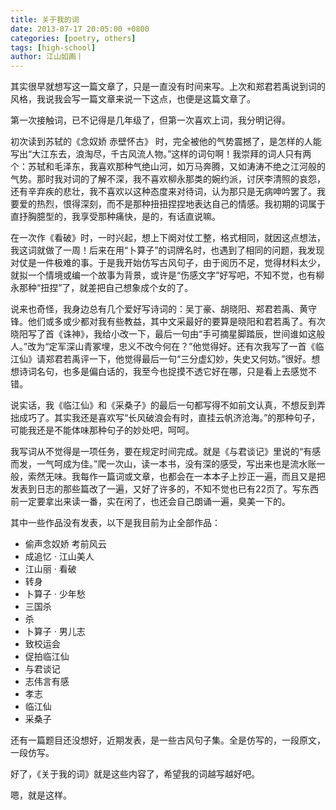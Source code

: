```yaml
---
title: 关于我的词
date: 2013-07-17 20:05:00 +0800
categories: [poetry, others]
tags: [high-school]
author: 江山如画丨
---
```


其实很早就想写这一篇文章了，只是一直没有时间来写。上次和郑君若禹说到词的风格，我说我会写一篇文章来说一下这点，也便是这篇文章了。

第一次接触词，已不记得是几年级了，但第一次喜欢上词，我分明记得。

初次读到苏轼的《念奴娇 赤壁怀古》 时，完全被他的气势震撼了，是怎样的人能写出“大江东去，浪淘尽，千古风流人物。”这样的词句啊！我崇拜的词人只有两个：苏轼和毛泽东，我喜欢那种气绝山河，如万马奔腾，又如涛涛不绝之江河般的气势。那时我对词的了解不深，我不喜欢柳永那类的婉约派，讨厌李清照的哀怨，还有辛弃疾的悲壮，我不喜欢以这种态度来对待词，认为那只是无病呻吟罢了。我要爱的热烈，恨得深刻，而不是那种扭扭捏捏地表达自己的情感。我初期的词属于直抒胸臆型的，我享受那种痛快，是的，有话直说嘛。

在一次作《看破》时，一时兴起，想上下阕对仗工整，格式相同，就因这点想法，我这词就做了一周！后来在用“卜算子”的词牌名时，也遇到了相同的问题，我发现对仗是一件极难的事。于是我开始仿写古风句子，由于阅历不足，觉得材料太少，就拟一个情境或编一个故事为背景，或许是“伤感文字”好写吧，不知不觉，也有柳永那种“扭捏”了，就差把自己想象成个女的了。

说来也奇怪，我身边总有几个爱好写诗词的：吴丁豪、胡晓阳、郑君若禹、黄守锋。他们或多或少都对我有些教益，其中文采最好的要算是晓阳和君若禹了。有次晓阳写了首《诛神》，我给小改一下，最后一句由“手可摘星脚踏辰，世间谁如这般人。”改为“定军深山青冢埋，忠义不改今何在？”他觉得好。还有次我写了一首《临江仙》请郑君若禹评一下，他觉得最后一句“三分虚幻妙，失史又何妨。”很好。想想诗词名句，也多是偏白话的，我至今也捉摸不透它好在哪，只是看上去感觉不错。

说实话，我《临江仙》和《采桑子》的最后一句都写得不如前文认真，不想反到弄拙成巧了。其实我还是喜欢写“长风破浪会有时，直挂云帆济沧海。”的那种句子，可能我还是不能体味那种句子的妙处吧，呵呵。

我写词从不觉得是一项任务，要在规定时间完成。就是《与君谈记》里说的“有感而发，一气呵成为佳。”爬一次山，读一本书，没有深的感受，写出来也是流水账一般，索然无味。我每作一篇词或文章，也都会在一本本子上抄正一遍，而且又是把发表到日志的那些篇改了一遍，又好了许多的，不知不觉也已有22页了。写东西前一定要拿出来读一番，实在闲了，也还会自己朗诵一遍，臭美一下的。

其中一些作品没有发表，以下是我目前为止全部作品：

- 偷声念奴娇 考前风云
- 成追忆 · 江山美人
- 江山丽 · 看破
- 转身
- 卜算子 · 少年愁
- 三国杀
- 杀
- 卜算子 · 男儿志
- 致校运会
- 促拍临江仙
- 与君谈记 
- 志伟言有感
- 孝志
- 临江仙
- 采桑子 

还有一篇题目还没想好，近期发表，是一些古风句子集。全是仿写的，一段原文，一段仿写。

好了，《关于我的词》就是这些内容了，希望我的词越写越好吧。

嗯，就是这样。 